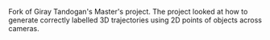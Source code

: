 Fork of Giray Tandogan's Master's project. The project looked at how to generate correctly labelled 3D trajectories using 2D points of objects across cameras. 
